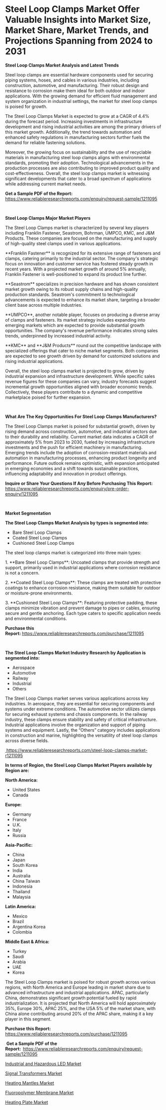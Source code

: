<p><h1>Steel Loop Clamps Market Offer Valuable Insights into Market Size, Market Share, Market Trends, and Projections Spanning from 2024 to 2031</h1></p><p><strong>Steel Loop Clamps Market Analysis and Latest Trends</strong></p>
<p><p>Steel loop clamps are essential hardware components used for securing piping systems, hoses, and cables in various industries, including construction, automotive, and manufacturing. Their robust design and resistance to corrosion make them ideal for both outdoor and indoor applications. With the growing demand for efficient fluid management and system organization in industrial settings, the market for steel loop clamps is poised for growth.</p><p>The Steel Loop Clamps Market is expected to grow at a CAGR of 4.4% during the forecast period. Increasing investments in infrastructure development and rising industrial activities are among the primary drivers of this market growth. Additionally, the trend towards automation and enhanced safety regulations in manufacturing sectors further fuels the demand for reliable fastening solutions. </p><p>Moreover, the growing focus on sustainability and the use of recyclable materials in manufacturing steel loop clamps aligns with environmental standards, promoting their adoption. Technological advancements in the production processes are also contributing to improved product quality and cost-effectiveness. Overall, the steel loop clamps market is witnessing significant developments that cater to a broad spectrum of applications while addressing current market needs.</p></p>
<p><strong>Get a Sample PDF of the Report:&nbsp;</strong> <a href="https://www.reliableresearchreports.com/enquiry/request-sample/1211095?utm_campaign=118&utm_medium=2&utm_source=Github&utm_content=ia&utm_term=16122024&utm_id=steel-loop-clamps">https://www.reliableresearchreports.com/enquiry/request-sample/1211095</a></p>
<p>&nbsp;</p>
<p><strong>Steel Loop Clamps Major Market Players</strong></p>
<p><p>The Steel Loop Clamps market is characterized by several key players including Franklin Fastener, Seastrom, Bohrman, UMPCO, KMC, and J&M Products. These companies are focused on the manufacturing and supply of high-quality steel clamps used in various applications.</p><p>**Franklin Fastener** is recognized for its extensive range of fasteners and clamps, catering primarily to the industrial sector. The company's strategic focus on innovation and customer service has fostered steady growth in recent years. With a projected market growth of around 5% annually, Franklin Fastener is well-positioned to expand its product line further.</p><p>**Seastrom** specializes in precision hardware and has shown consistent market growth owing to its robust supply chains and high-quality production standards. Seastrom's commitment to technological advancements is expected to enhance its market share, targeting a broader client base across multiple industries.</p><p>**UMPCO**, another notable player, focuses on producing a diverse array of clamps and fasteners. Its market strategy includes expanding into emerging markets which are expected to provide substantial growth opportunities. The company's revenue performance indicates strong sales trends, underpinned by increased industrial activity.</p><p>**KMC** and **J&M Products** round out the competitive landscape with specialized offerings that cater to niche market segments. Both companies are expected to see growth driven by demand for customized solutions and rising industrial applications.</p><p>Overall, the steel loop clamps market is projected to grow, driven by industrial expansion and infrastructure development. While specific sales revenue figures for these companies can vary, industry forecasts suggest incremental growth opportunities aligned with broader economic trends. Collectively, these players contribute to a dynamic and competitive marketplace poised for further expansion.</p></p>
<p>&nbsp;</p>
<p><strong>What Are The Key Opportunities For Steel Loop Clamps Manufacturers?</strong></p>
<p><p>The Steel Loop Clamps market is poised for substantial growth, driven by rising demand across construction, automotive, and industrial sectors due to their durability and reliability. Current market data indicates a CAGR of approximately 5% from 2023 to 2030, fueled by increasing infrastructure investments and the push for efficient machinery in manufacturing. Emerging trends include the adoption of corrosion-resistant materials and automation in manufacturing processes, enhancing product longevity and performance. Future outlook remains optimistic, with expansion anticipated in emerging economies and a shift towards sustainable practices, influencing adaptability and innovation in product offerings.</p></p>
<p><strong>Inquire or Share Your Questions If Any Before Purchasing This Report:</strong> <a href="https://www.reliableresearchreports.com/enquiry/pre-order-enquiry/1211095?utm_campaign=118&utm_medium=2&utm_source=Github&utm_content=ia&utm_term=16122024&utm_id=steel-loop-clamps">https://www.reliableresearchreports.com/enquiry/pre-order-enquiry/1211095</a></p>
<p>&nbsp;</p>
<p><strong>Market Segmentation</strong></p>
<p><strong>The Steel Loop Clamps Market Analysis by types is segmented into:</strong></p>
<p><ul><li>Bare Steel Loop Clamps</li><li>Coated Steel Loop Clamps</li><li>Cushioned Steel Loop Clamps</li></ul></p>
<p><p>The steel loop clamps market is categorized into three main types: </p><p>1. **Bare Steel Loop Clamps**: Uncoated clamps that provide strength and support, primarily used in industrial applications where corrosion resistance is not a concern. </p><p>2. **Coated Steel Loop Clamps**: These clamps are treated with protective coatings to enhance corrosion resistance, making them suitable for outdoor or moisture-prone environments. </p><p>3. **Cushioned Steel Loop Clamps**: Featuring protective padding, these clamps minimize vibration and prevent damage to pipes or cables, ensuring secure and gentle anchoring. Each type caters to specific application needs and environmental conditions.</p></p>
<p><strong>Purchase this Report:&nbsp;</strong><a href="https://www.reliableresearchreports.com/purchase/1211095?utm_campaign=118&utm_medium=2&utm_source=Github&utm_content=ia&utm_term=16122024&utm_id=steel-loop-clamps">https://www.reliableresearchreports.com/purchase/1211095</a></p>
<p>&nbsp;</p>
<p><strong>The Steel Loop Clamps Market Industry Research by Application is segmented into:</strong></p>
<p><ul><li>Aerospace</li><li>Automotive</li><li>Railway</li><li>Industrial</li><li>Others</li></ul></p>
<p><p>The Steel Loop Clamps market serves various applications across key industries. In aerospace, they are essential for securing components and systems under extreme conditions. The automotive sector utilizes clamps for securing exhaust systems and chassis components. In the railway industry, these clamps ensure stability and safety of critical infrastructure. Industrial applications involve the organization and support of piping systems and equipment. Lastly, the “Others” category includes applications in construction and marine, highlighting the versatility of steel loop clamps across diverse fields.</p></p>
<p><a href="https://www.reliableresearchreports.com/steel-loop-clamps-market-r1211095?utm_campaign=118&utm_medium=2&utm_source=Github&utm_content=ia&utm_term=16122024&utm_id=steel-loop-clamps">&nbsp;https://www.reliableresearchreports.com/steel-loop-clamps-market-r1211095</a></p>
<p><strong>In terms of Region, the Steel Loop Clamps Market Players available by Region are:</strong></p>
<p>
    <p> <strong> North America: </strong>
        <ul>
            <li>United States</li>
            <li>Canada</li>
        </ul>
        </p> 
    <p> <strong> Europe: </strong>
        <ul>
            <li>Germany</li>
            <li>France</li>
            <li>U.K.</li>
            <li>Italy</li>
            <li>Russia</li>
        </ul>
        </p> 
    <p> <strong> Asia-Pacific: </strong>
        <ul>
            <li>China</li>
            <li>Japan</li>
            <li>South Korea</li>
            <li>India</li>
            <li>Australia</li>
            <li>China Taiwan</li>
            <li>Indonesia</li>
            <li>Thailand</li>
            <li>Malaysia</li>
        </ul>
        </p> 
    <p> <strong> Latin America: </strong>
        <ul>
            <li>Mexico</li>
            <li>Brazil</li>
            <li>Argentina Korea</li>
            <li>Colombia</li>
        </ul>
        </p> 
    <p> <strong> Middle East & Africa: </strong>
        <ul>
            <li>Turkey</li>
            <li>Saudi</li>
            <li>Arabia</li>
            <li>UAE</li>
            <li>Korea</li>
        </ul>
    </p>
    </p>
<p><p>The Steel Loop Clamps market is poised for robust growth across various regions, with North America and Europe leading in market share due to advanced infrastructure and industrial applications. APAC, particularly China, demonstrates significant growth potential fueled by rapid industrialization. It is projected that North America will hold approximately 35%, Europe 30%, APAC 25%, and the USA 5% of the market share, with China alone contributing around 20% of the APAC share, making it a key player in this segment.</p></p>
<p><strong>Purchase this Report: </strong><a href="https://www.reliableresearchreports.com/purchase/1211095?utm_campaign=118&utm_medium=2&utm_source=Github&utm_content=ia&utm_term=16122024&utm_id=steel-loop-clamps">https://www.reliableresearchreports.com/purchase/1211095</a></p>
<p>&nbsp;<strong>Get a Sample PDF of the Report:&nbsp;&nbsp;</strong><a href="https://www.reliableresearchreports.com/enquiry/request-sample/1211095?utm_campaign=118&utm_medium=2&utm_source=Github&utm_content=ia&utm_term=16122024&utm_id=steel-loop-clamps">https://www.reliableresearchreports.com/enquiry/request-sample/1211095</a></p>
<p><strong></strong></p>
<p><p><a href="https://github.com/tona7vba/Market-Research-Report-List-1/blob/main/industrial-and-hazardous-led-market.md?utm_campaign=118&utm_medium=2&utm_source=Github&utm_content=ia&utm_term=16122024&utm_id=steel-loop-clamps">Industrial and Hazardous LED Market</a></p><p><a href="https://www.linkedin.com/pulse/comprehensive-study-signal-transformers-market-size-growth-xz1se?utm_campaign=118&utm_medium=2&utm_source=Github&utm_content=ia&utm_term=16122024&utm_id=steel-loop-clamps">Signal Transformers Market</a></p><p><a href="https://www.linkedin.com/pulse/heating-mantles-market-analysis-2024-2031-strong-cagr-15v7e?utm_campaign=118&utm_medium=2&utm_source=Github&utm_content=ia&utm_term=16122024&utm_id=steel-loop-clamps">Heating Mantles Market</a></p><p><a href="https://github.com/dringals/Market-Research-Report-List-6/blob/main/fluoropolymer-membrane-market.md?utm_campaign=118&utm_medium=2&utm_source=Github&utm_content=ia&utm_term=16122024&utm_id=steel-loop-clamps">Fluoropolymer Membrane Market</a></p><p><a href="https://www.linkedin.com/pulse/exploring-45-growth-heating-plate-market-2031-key-trends-success-dctre?utm_campaign=118&utm_medium=2&utm_source=Github&utm_content=ia&utm_term=16122024&utm_id=steel-loop-clamps">Heating Plate Market</a></p></p>